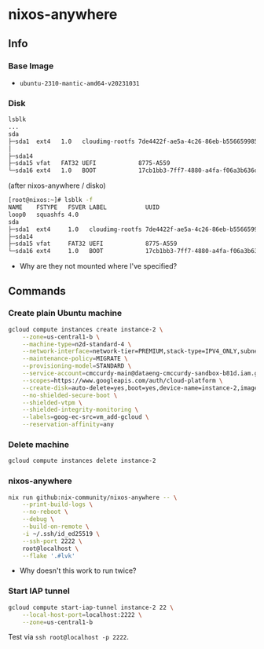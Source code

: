 # nixos-anywhere

## Info

### Base Image

- `ubuntu-2310-mantic-amd64-v20231031`

### Disk

```bash
lsblk
...
sda
├─sda1  ext4   1.0   cloudimg-rootfs 7de4422f-ae5a-4c26-86eb-b556659985fa   45.4G     4% /snap
│                                                                                        /
├─sda14
├─sda15 vfat   FAT32 UEFI            8775-A559                              98.3M     6% /boot/efi
└─sda16 ext4   1.0   BOOT            17cb1bb3-7ff7-4880-a4fa-f06a3b636de7  759.8M     7% /boot
```

(after nixos-anywhere / disko)

```bash
[root@nixos:~]# lsblk -f
NAME    FSTYPE   FSVER LABEL           UUID                                 FSAVAIL FSUSE% MOUNTPOINTS
loop0   squashfs 4.0                                                              0   100% /nix/.ro-store
sda
├─sda1  ext4     1.0   cloudimg-rootfs 7de4422f-ae5a-4c26-86eb-b556659985fa
├─sda14
├─sda15 vfat     FAT32 UEFI            8775-A559
└─sda16 ext4     1.0   BOOT            17cb1bb3-7ff7-4880-a4fa-f06a3b636de7
```

- Why are they not mounted where I've specified?

## Commands

### Create plain Ubuntu machine

```bash
gcloud compute instances create instance-2 \
    --zone=us-central1-b \
    --machine-type=n2d-standard-4 \
    --network-interface=network-tier=PREMIUM,stack-type=IPV4_ONLY,subnet=subnet-us-central1-01 \
    --maintenance-policy=MIGRATE \
    --provisioning-model=STANDARD \
    --service-account=cmccurdy-main@dataeng-cmccurdy-sandbox-b81d.iam.gserviceaccount.com \
    --scopes=https://www.googleapis.com/auth/cloud-platform \
    --create-disk=auto-delete=yes,boot=yes,device-name=instance-2,image=projects/ubuntu-os-cloud/global/images/ubuntu-2310-mantic-amd64-v20231031,mode=rw,size=50,type=projects/dataeng-cmccurdy-sandbox-b81d/zones/us-central1-b/diskTypes/pd-ssd \
    --no-shielded-secure-boot \
    --shielded-vtpm \
    --shielded-integrity-monitoring \
    --labels=goog-ec-src=vm_add-gcloud \
    --reservation-affinity=any
```

### Delete machine

```bash
gcloud compute instances delete instance-2
```

### nixos-anywhere

```bash
nix run github:nix-community/nixos-anywhere -- \
    --print-build-logs \
    --no-reboot \
    --debug \
    --build-on-remote \
    -i ~/.ssh/id_ed25519 \
    --ssh-port 2222 \
    root@localhost \
    --flake '.#lvk'
```

- Why doesn't this work to run twice?

### Start IAP tunnel

```bash
gcloud compute start-iap-tunnel instance-2 22 \
    --local-host-port=localhost:2222 \
    --zone=us-central1-b
```

Test via `ssh root@localhost -p 2222`.
